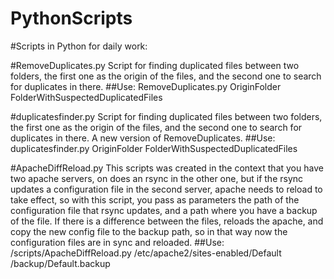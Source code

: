 # PythonScripts

#Scripts in Python for daily work:

#RemoveDuplicates.py
Script for finding duplicated files between two folders, the first one as the origin of the files, and the second one to search for duplicates in there.
##Use:
RemoveDuplicates.py OriginFolder FolderWithSuspectedDuplicatedFiles

#duplicatesfinder.py
Script for finding duplicated files between two folders, the first one as the origin of the files, and the second one to search for duplicates in there. A new version of RemoveDuplicates.
##Use:
duplicatesfinder.py OriginFolder FolderWithSuspectedDuplicatedFiles

#ApacheDiffReload.py
This scripts was created in the context that you have two apache servers, on does an rsync in the other one, but if the rsync updates a configuration file in the second server, apache needs to reload to take effect, so with this script, you pass as parameters the path of the configuration file that rsync updates, and a path where you have a backup of the file. If there is a difference between the files, reloads the apache, and copy the new config file to the backup path, so in that way now the configuration files are in sync and reloaded.
##Use:
/scripts/ApacheDiffReload.py /etc/apache2/sites-enabled/Default /backup/Default.backup
